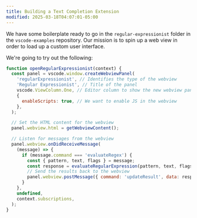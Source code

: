 ```yaml
---
title: Building a Text Completion Extension
modified: 2025-03-18T04:07:01-05:00
---
```


We have some boilerplate ready to go in the `regular-expressionist` folder in the `vscode-examples` repository. Our mission is to spin up a web view in order to load up a custom user interface.

We're going to try out the following:

```js
function openRegularExpressionist(context) {
  const panel = vscode.window.createWebviewPanel(
    'regularExpressionist', // Identifies the type of the webview
    'Regular Expressionist', // Title of the panel
    vscode.ViewColumn.One, // Editor column to show the new webview panel in
    {
      enableScripts: true, // We want to enable JS in the webview
    },
  );

  // Set the HTML content for the webview
  panel.webview.html = getWebviewContent();

  // Listen for messages from the webview
  panel.webview.onDidReceiveMessage(
    (message) => {
      if (message.command === 'evaluateRegex') {
        const { pattern, text, flags } = message;
        const response = evaluateRegularExpression(pattern, text, flags);
        // Send the results back to the webview
        panel.webview.postMessage({ command: 'updateResult', data: response });
      }
    },
    undefined,
    context.subscriptions,
  );
}
```
